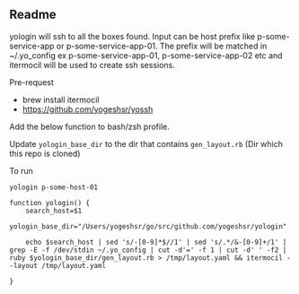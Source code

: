## Readme
yologin will ssh to all the boxes found. Input can be host prefix like p-some-service-app or p-some-service-app-01. The prefix will be matched in ~/.yo_config ex p-some-service-app-01, p-some-service-app-02 etc and itermocil will be used to create ssh sessions.

Pre-request
- brew install itermocil
- https://github.com/yogeshsr/yossh


Add the below function to bash/zsh profile.

Update `yologin_base_dir` to the dir that contains `gen_layout.rb` (Dir which this repo is cloned)

To run

	yologin p-some-host-01

```
function yologin() {
	search_host=$1
	yologin_base_dir="/Users/yogeshsr/go/src/github.com/yogeshsr/yologin"

	echo $search_host | sed 's/-[0-9]*$//1' | sed 's/.*/&-[0-9]+/1' | grep -E -f /dev/stdin ~/.yo_config | cut -d'=' -f 1 | cut -d' ' -f2 | ruby $yologin_base_dir/gen_layout.rb > /tmp/layout.yaml && itermocil --layout /tmp/layout.yaml

}
```
